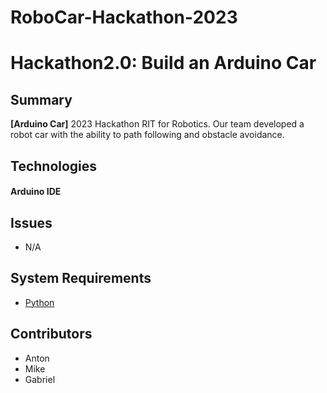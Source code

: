 # RoboCar-Hackathon-2023

# Hackathon2.0: Build an Arduino Car

## Summary

**[Arduino Car]**  2023 Hackathon RIT for Robotics. Our team developed a robot car with the ability to path following and obstacle avoidance.

## Technologies

#### Arduino IDE

## Issues
- N/A

## System Requirements
- [Python](https://www.python.org/downloads/release/python-383/)

## Contributors
- Anton
- Mike
- Gabriel